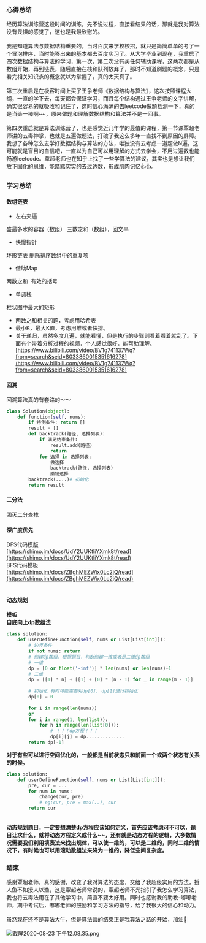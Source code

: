 <a name="EIrHQ"></a>
### 心得总结
经历算法训练营这段时间的训练，先不说过程，直接看结果的话，那就是我对算法没有畏惧的感觉了，这也是我最欣慰的。<br />
<br />我是知道算法与数据结构重要的，当时百度来学校校招，就只是简简单单的考了一个冒泡排序，当时能答出来的基本都去百度实习了。从大学毕业到现在，我重启了四次数据结构与算法的学习，第一次，第二次没有买任何辅助课程，这两次都是从数组开始，再到链表，随后直接在栈和队列放弃了，那时不知道刷题的概念，只是看完相关知识点的概念就以为掌握了，真的太天真了。<br />
<br />第三次重启是在极客时间上买了王争老师《数据结构与算法》，这次按照课程大纲，一直的学下去，每天都会保证学习，而且每个结构通过王争老师的文字讲解，确实很容易的就吸收和记住了，这时信心满满的去leetcode做题检测一下，真的是当头一棒啊~~，原来做题和理解数据结构和算法并不是一回事。<br />
<br />第四次重启就是算法训练营了，也是感觉近几年学的最值的课程，第一节课覃超老师讲的五毒神掌，也就是五遍做题法，打破了我这么多年一直找不到原因的屏障。我想了各种怎么去学好数据结构与算法的方法，唯独没有去考虑一道题做N遍，这可能就是盲目的自信吧，一直以为自己可以用理解的方式去学会，不用过遍数也能畅游leetcode。覃超老师也在知乎上找了一些学算法的建议，其实也是想让我们放下固化的思维，能踏踏实实的去过边数，形成肌肉记忆👍👍。<br />

<a name="Wmg70"></a>
### 学习总结
<a name="NqDgw"></a>
#### 数组链表

- 左右夹逼

盛最多水的容器（数组） 三数之和（数组），回文串

- 快慢指针

环形链表 删除排序数组中的重复项

- 借助Map

两数之和  有效的括号

- 单调栈

柱状图中最大的矩形<br />

- 两数之和相关的题，考虑用哈希表
- 最小K，最大K值，考虑用堆或者快排。
- 关于递归，虽然多度几遍，就能看懂，但是执行的步骤则看着看着就乱了。下面有个带着分析过程的视频，个人感觉很好，能帮助理解。[https://www.bilibili.com/video/BV1g741137Wq?from=search&seid=8033860015351616278](https://www.bilibili.com/video/BV1g741137Wq?from=search&seid=8033860015351616278)



<a name="tAzYH"></a>
#### 回溯
回溯算法真的有套路的～～
```python
class Solution(object):
    def function(self, nums):
		if 特例条件: return []
		result = []
		def backtrack(路径, 选择列表):
    		if 满足结束条件:
        		result.add(路径)
        		return
    		for 选择 in 选择列表:
        		做选择
        		backtrack(路径, 选择列表)
        		撤销选择
        backtrack(....)# 初始化
        return result
```


<a name="IvGuc"></a>
#### 二分法
[团灭二分查找](https://github.com/cpeixin/leetcode-bbbbrent/blob/master/binary_search/%E5%9B%A2%E7%81%AD%E4%BA%8C%E5%88%86%E6%9F%A5%E6%89%BE.md)<br />

<a name="SMSJP"></a>
#### 深广度优先
DFS代码模版<br />[https://shimo.im/docs/UdY2UUKtliYXmk8t/read](https://shimo.im/docs/UdY2UUKtliYXmk8t/read)<br />BFS代码模板<br />[https://shimo.im/docs/ZBghMEZWix0Lc2jQ/read](https://shimo.im/docs/ZBghMEZWix0Lc2jQ/read)<br />
<br />

<a name="wX4U3"></a>
#### 动态规划
**模板**<br />**自底向上dp数组法**
```python
class solution:
    def userDefineFunction(self, nums or List[List[int]]):
        # 边界条件
        if not nums: return
        # 创建dp数组，根据题目，判断创建一维或者是二维dp数组
        # 一维 
        dp = [0 or float('-inf')] * len(nums) or len(nums)+1
        # 二维
        dp = [[1] * n] + [[1] + [0] * (n - 1) for _ in range(m - 1)]
        
        # 初始化 有时可能需要对dp[0], dp[1]进行初始化
        dp[0] = 0
        
        for i in range(len(nums))
        or 
        for i in range(1, len(list)):
        	for h in range(len(list[0])):
                # ！！！dp方程！！！
                dp[i][j] = dp..............
        return dp[-1]
```
**对于有些可以进行空间优化的，一般都是当前状态只和前面一个或两个状态有关系的时候。**
```python
class solution:
    def userDefineFunction(self, nums or List[List[int]]):
        pre, cur = ...
        for num in nums:
            change(cur, pre)
            # eg:cur, pre = max(..), cur
        return cur
```

<br />**动态规划题目，一定要想清楚dp方程应该如何定义，首先应该考虑可不可以，题目让求什么，就将动态方程定义成什么~~，还有就是动态方程的逻辑，大多数情况需要我们利用填表法来找出规律，可以使一维的，可以是二维的，同时二维的情况下，有时候也可以用滚动数组法来降为一维的，降低空间复杂度。**<br />

<a name="4ajeO"></a>
### 结束
感谢覃超老师，真的感谢，改变了我对算法的态度，交给了我超级实用的方法，授人鱼不如授人以渔，这是覃超老师常说的，覃超老师不光指引了我怎么学习算法，我也将五毒法用在了其他学习中，简直不要太好用。同时也感谢我的助教-嘟嘟老师，期中考试后，嘟嘟老师的鼓励和学习方法的指导，给了我很大的信心和动力。<br />
<br />虽然现在还不是算法大牛，但是算法营的结束正是我算法之路的开始，加油💪<br />
<br />![截屏2020-08-23 下午12.08.35.png](https://cdn.nlark.com/yuque/0/2020/png/1072113/1598157064173-bb6bea59-f581-4675-accc-b45a1d7aa49b.png#align=left&display=inline&height=1704&margin=%5Bobject%20Object%5D&name=%E6%88%AA%E5%B1%8F2020-08-23%20%E4%B8%8B%E5%8D%8812.08.35.png&originHeight=1704&originWidth=2404&size=483587&status=done&style=none&width=2404)
